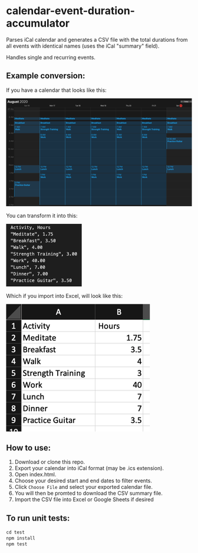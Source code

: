 # calendar-event-duration-accumulator
Parses iCal calendar and generates a CSV file with the total durations from all events with identical names (uses the iCal "summary" field).

Handles single and recurring events.

## Example conversion:
If you have a calendar that looks like this:

![visual calendar](https://github.com/jeffslofish/calendar-event-duration-accumulator/blob/master/calendar-visual.png?raw=true)

You can transform it into this:

![calendar csv summary](https://github.com/jeffslofish/calendar-event-duration-accumulator/blob/master/calendar-summary-csv.png?raw=true)

Which if you import into Excel, will look like this:

![calendar excel summary](https://github.com/jeffslofish/calendar-event-duration-accumulator/blob/master/calendar-summary-excel.png?raw=true)

## How to use:
1. Download or clone this repo.
1. Export your calendar into iCal format (may be .ics extension).
1. Open index.html.
1. Choose your desired start and end dates to filter events.
1. Click `Choose File` and select your exported calendar file.
1. You will then be promted to download the CSV summary file.
1. Import the CSV file into Excel or Google Sheets if desired

## To run unit tests:
````
cd test
npm install
npm test
````
